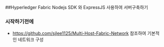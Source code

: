 ##Hyperledger Fabric Nodejs SDK 와 ExpressJS 사용하여 서버구축하기

### 시작하기전에

* https://github.com/sjlee1125/Multi-Host-Fabric-Network 참조하여 기본적인 네트워크 구성

